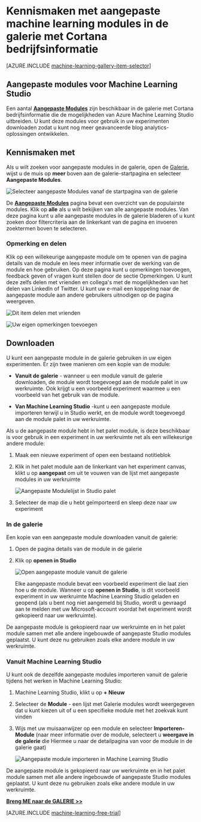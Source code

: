 <properties
    pageTitle="Cortana Intelligence galerie aangepaste modules | Microsoft Azure"
    description="Kennismaken met aangepaste machine learning modules in de galerie met Cortana Intelligence."
    services="machine-learning"
    documentationCenter=""
    authors="garyericson"
    manager="jhubbard"
    editor="cgronlun"/>

<tags
    ms.service="machine-learning"
    ms.workload="data-services"
    ms.tgt_pltfrm="na"
    ms.devlang="na"
    ms.topic="article"
    ms.date="10/17/2016"
    ms.author="roopalik;garye"/>


# <a name="discover-custom-machine-learning-modules-in-the-cortana-intelligence-gallery"></a>Kennismaken met aangepaste machine learning modules in de galerie met Cortana bedrijfsinformatie

[AZURE.INCLUDE [machine-learning-gallery-item-selector](../../includes/machine-learning-gallery-item-selector.md)]

## <a name="custom-modules-for-machine-learning-studio"></a>Aangepaste modules voor Machine Learning Studio

Een aantal **[Aangepaste Modules](https://gallery.cortanaintelligence.com/customModules)** zijn beschikbaar in de galerie met Cortana bedrijfsinformatie die de mogelijkheden van Azure Machine Learning Studio uitbreiden. U kunt deze modules voor gebruik in uw experimenten downloaden zodat u kunt nog meer geavanceerde blog analytics-oplossingen ontwikkelen.

## <a name="discover"></a>Kennismaken met

Als u wilt zoeken voor aangepaste modules in de galerie, open de [Galerie](http://gallery.cortanaintelligence.com), wijst u de muis op **meer** boven aan de galerie-startpagina en selecteer **Aangepaste Modules**.

![Selecteer aangepaste Modules vanaf de startpagina van de galerie](media/machine-learning-gallery-custom-modules/select-custom-modules-in-gallery.png)

 De **[Aangepaste Modules](https://gallery.cortanaintelligence.com/customModules)** 
 pagina bevat een overzicht van de populairste modules.
Klik op **alle** als u wilt bekijken van alle aangepaste modules.
Van deze pagina kunt u alle aangepaste modules in de galerie bladeren of u kunt zoeken door filtercriteria aan de linkerkant van de pagina en invoeren zoektermen boven te selecteren.

### <a name="comment-and-share"></a>Opmerking en delen

 Klik op een willekeurige aangepaste module om te openen van de pagina details van de module en lees meer informatie over de werking van de module en hoe gebruiken. Op deze pagina kunt u opmerkingen toevoegen, feedback geven of vragen kunt stellen door de sectie Opmerkingen. U kunt deze zelfs delen met vrienden en collega's met de mogelijkheden van het delen van LinkedIn of Twitter. U kunt uw e-mail een koppeling naar de aangepaste module aan andere gebruikers uitnodigen op de pagina weergeven.

![Dit item delen met vrienden](media\machine-learning-gallery-how-to-use-contribute-publish\share-links.png)

![Uw eigen opmerkingen toevoegen](media\machine-learning-gallery-how-to-use-contribute-publish\comments.png)

## <a name="download"></a>Downloaden

U kunt een aangepaste module in de galerie gebruiken in uw eigen experimenten.
Er zijn twee manieren om een kopie van de module:

- **Vanuit de galerie** - wanneer u een module vanuit de galerie downloaden, de module wordt toegevoegd aan de module palet in uw werkruimte. Ook krijgt u een voorbeeld experiment waarmee u een voorbeeld van het gebruik van de module.

- **Van Machine Learning Studio** -kunt u een aangepaste module importeren terwijl u in Studio werkt, en de module wordt toegevoegd aan de module palet in uw werkruimte.

Als u de aangepaste module hebt in het palet module, is deze beschikbaar is voor gebruik in een experiment in uw werkruimte net als een willekeurige andere module:

1. Maak een nieuwe experiment of open een bestaand notitieblok
2. Klik in het palet module aan de linkerkant van het experiment canvas, klikt u op **aangepast** om uit te vouwen van de lijst met aangepaste modules in uw werkruimte

    ![Aangepaste Modulelijst in Studio palet](media\machine-learning-gallery-custom-modules\custom-module-in-studio-palette.png)
3. Selecteer de map die u hebt geïmporteerd en sleep deze naar uw experiment


### <a name="from-the-gallery"></a>In de galerie

Een kopie van een aangepaste module downloaden vanuit de galerie:

1. Open de pagina details van de module in de galerie

2. Klik op **openen in Studio**

    ![Open aangepaste module vanuit de galerie](media\machine-learning-gallery-custom-modules\open-custom-module-from-gallery.png)

    Elke aangepaste module bevat een voorbeeld experiment die laat zien hoe u de module. Wanneer u op **openen in Studio**, is dit voorbeeld experiment in uw werkruimte Machine Learning Studio geladen en geopend (als u bent nog niet aangemeld bij Studio, wordt u gevraagd aan te melden met uw Microsoft-account voordat het experiment wordt gekopieerd naar uw werkruimte).

De aangepaste module is gekopieerd naar uw werkruimte en in het palet module samen met alle andere ingebouwde of aangepaste Studio modules geplaatst. U kunt deze nu gebruiken zoals elke andere module in uw werkruimte.

### <a name="from-within-machine-learning-studio"></a>Vanuit Machine Learning Studio

U kunt ook de dezelfde aangepaste modules importeren vanuit de galerie tijdens het werken in Machine Learning Studio:

1. Machine Learning Studio, klikt u op **+ Nieuw**

2. Selecteer de **Module** - een lijst met Galerie modules wordt weergegeven dat u kunt kiezen uit of u een specifieke module met het zoekvak kunt vinden

3. Wijs met uw muisaanwijzer op een module en selecteer **Importeren-Module** (naar meer informatie over de module, selecteert u **weergave in de galerie** die Hiermee u naar de detailpagina van voor de module in de galerie gaat)

    ![Aangepaste module importeren in Machine Learning Studio](media\machine-learning-gallery-custom-modules\add-custom-module-in-studio.png)

De aangepaste module is gekopieerd naar uw werkruimte en in het palet module samen met alle andere ingebouwde of aangepaste Studio modules geplaatst. U kunt deze nu gebruiken zoals elke andere module in uw werkruimte.




**[Breng ME naar de GALERIE >>](http://gallery.cortanaintelligence.com)**

[AZURE.INCLUDE [machine-learning-free-trial](../../includes/machine-learning-free-trial.md)]
